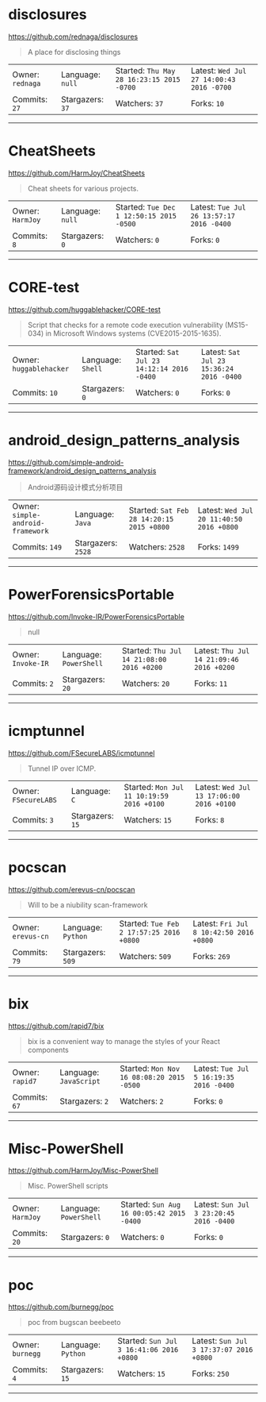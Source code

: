 # disclosures

https://github.com/rednaga/disclosures
<blockquote>
A place for disclosing things
</blockquote>

<table>
<tr><td>Owner: <code>rednaga</code></td>
    <td>Language: <code>null</code></td>
    <td>Started: <code>Thu May 28 16:23:15 2015 -0700</code></td>
    <td>Latest: <code>Wed Jul 27 14:00:43 2016 -0700</code></td></tr>
<tr><td>Commits: <code>27</code></td>
    <td>Stargazers: <code>37</code></td>
    <td>Watchers: <code>37</code></td>
    <td>Forks: <code>10</code></td></tr>
</table>

---

# CheatSheets

https://github.com/HarmJoy/CheatSheets
<blockquote>
Cheat sheets for various projects.
</blockquote>

<table>
<tr><td>Owner: <code>HarmJoy</code></td>
    <td>Language: <code>null</code></td>
    <td>Started: <code>Tue Dec 1 12:50:15 2015 -0500</code></td>
    <td>Latest: <code>Tue Jul 26 13:57:17 2016 -0400</code></td></tr>
<tr><td>Commits: <code>8</code></td>
    <td>Stargazers: <code>0</code></td>
    <td>Watchers: <code>0</code></td>
    <td>Forks: <code>0</code></td></tr>
</table>

---

# CORE-test

https://github.com/huggablehacker/CORE-test
<blockquote>
Script that checks for a remote code execution vulnerability (MS15-034) in Microsoft Windows systems (CVE2015-2015-1635).
</blockquote>

<table>
<tr><td>Owner: <code>huggablehacker</code></td>
    <td>Language: <code>Shell</code></td>
    <td>Started: <code>Sat Jul 23 14:12:14 2016 -0400</code></td>
    <td>Latest: <code>Sat Jul 23 15:36:24 2016 -0400</code></td></tr>
<tr><td>Commits: <code>10</code></td>
    <td>Stargazers: <code>0</code></td>
    <td>Watchers: <code>0</code></td>
    <td>Forks: <code>0</code></td></tr>
</table>

---

# android_design_patterns_analysis

https://github.com/simple-android-framework/android_design_patterns_analysis
<blockquote>
Android源码设计模式分析项目
</blockquote>

<table>
<tr><td>Owner: <code>simple-android-framework</code></td>
    <td>Language: <code>Java</code></td>
    <td>Started: <code>Sat Feb 28 14:20:15 2015 +0800</code></td>
    <td>Latest: <code>Wed Jul 20 11:40:50 2016 +0800</code></td></tr>
<tr><td>Commits: <code>149</code></td>
    <td>Stargazers: <code>2528</code></td>
    <td>Watchers: <code>2528</code></td>
    <td>Forks: <code>1499</code></td></tr>
</table>

---

# PowerForensicsPortable

https://github.com/Invoke-IR/PowerForensicsPortable
<blockquote>
null
</blockquote>

<table>
<tr><td>Owner: <code>Invoke-IR</code></td>
    <td>Language: <code>PowerShell</code></td>
    <td>Started: <code>Thu Jul 14 21:08:00 2016 +0200</code></td>
    <td>Latest: <code>Thu Jul 14 21:09:46 2016 +0200</code></td></tr>
<tr><td>Commits: <code>2</code></td>
    <td>Stargazers: <code>20</code></td>
    <td>Watchers: <code>20</code></td>
    <td>Forks: <code>11</code></td></tr>
</table>

---

# icmptunnel

https://github.com/FSecureLABS/icmptunnel
<blockquote>
Tunnel IP over ICMP.
</blockquote>

<table>
<tr><td>Owner: <code>FSecureLABS</code></td>
    <td>Language: <code>C</code></td>
    <td>Started: <code>Mon Jul 11 10:19:59 2016 +0100</code></td>
    <td>Latest: <code>Wed Jul 13 17:06:00 2016 +0100</code></td></tr>
<tr><td>Commits: <code>3</code></td>
    <td>Stargazers: <code>15</code></td>
    <td>Watchers: <code>15</code></td>
    <td>Forks: <code>8</code></td></tr>
</table>

---

# pocscan

https://github.com/erevus-cn/pocscan
<blockquote>
Will to be a niubility scan-framework
</blockquote>

<table>
<tr><td>Owner: <code>erevus-cn</code></td>
    <td>Language: <code>Python</code></td>
    <td>Started: <code>Tue Feb 2 17:57:25 2016 +0800</code></td>
    <td>Latest: <code>Fri Jul 8 10:42:50 2016 +0800</code></td></tr>
<tr><td>Commits: <code>79</code></td>
    <td>Stargazers: <code>509</code></td>
    <td>Watchers: <code>509</code></td>
    <td>Forks: <code>269</code></td></tr>
</table>

---

# bix

https://github.com/rapid7/bix
<blockquote>
bix is a convenient way to manage the styles of your React components
</blockquote>

<table>
<tr><td>Owner: <code>rapid7</code></td>
    <td>Language: <code>JavaScript</code></td>
    <td>Started: <code>Mon Nov 16 08:08:20 2015 -0500</code></td>
    <td>Latest: <code>Tue Jul 5 16:19:35 2016 -0400</code></td></tr>
<tr><td>Commits: <code>67</code></td>
    <td>Stargazers: <code>2</code></td>
    <td>Watchers: <code>2</code></td>
    <td>Forks: <code>0</code></td></tr>
</table>

---

# Misc-PowerShell

https://github.com/HarmJoy/Misc-PowerShell
<blockquote>
Misc. PowerShell scripts
</blockquote>

<table>
<tr><td>Owner: <code>HarmJoy</code></td>
    <td>Language: <code>PowerShell</code></td>
    <td>Started: <code>Sun Aug 16 00:05:42 2015 -0400</code></td>
    <td>Latest: <code>Sun Jul 3 23:20:45 2016 -0400</code></td></tr>
<tr><td>Commits: <code>20</code></td>
    <td>Stargazers: <code>0</code></td>
    <td>Watchers: <code>0</code></td>
    <td>Forks: <code>0</code></td></tr>
</table>

---

# poc

https://github.com/burnegg/poc
<blockquote>
poc from bugscan beebeeto
</blockquote>

<table>
<tr><td>Owner: <code>burnegg</code></td>
    <td>Language: <code>Python</code></td>
    <td>Started: <code>Sun Jul 3 16:41:06 2016 +0800</code></td>
    <td>Latest: <code>Sun Jul 3 17:37:07 2016 +0800</code></td></tr>
<tr><td>Commits: <code>4</code></td>
    <td>Stargazers: <code>15</code></td>
    <td>Watchers: <code>15</code></td>
    <td>Forks: <code>250</code></td></tr>
</table>

---

